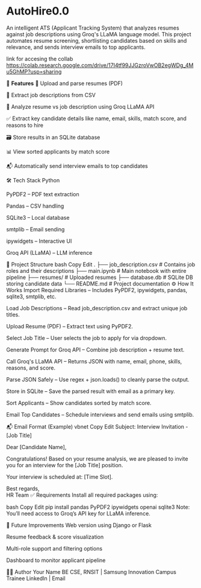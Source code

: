 # AutoHire0.0
An intelligent ATS (Applicant Tracking System) that analyzes resumes against job descriptions using Groq's LLaMA language model. This project automates resume screening, shortlisting candidates based on skills and relevance, and sends interview emails to top applicants.


link for accesing the collab
https://colab.research.google.com/drive/17I4tf99JJGzroVwOB2egWDg_4Mu5GhMP?usp=sharing

🚀 <b>Features</b>
📄 Upload and parse resumes (PDF)

🧾 Extract job descriptions from CSV

🤖 Analyze resume vs job description using Groq LLaMA API

✅ Extract key candidate details like name, email, skills, match score, and reasons to hire

🗃️ Store results in an SQLite database

📊 View sorted applicants by match score

📬 Automatically send interview emails to top candidates

🛠️ Tech Stack
Python

PyPDF2 – PDF text extraction

Pandas – CSV handling

SQLite3 – Local database

smtplib – Email sending

ipywidgets – Interactive UI

Groq API (LLaMA) – LLM inference

📂 Project Structure
bash
Copy
Edit
.
├── job_description.csv       # Contains job roles and their descriptions
├── main.ipynb                # Main notebook with entire pipeline
├── resumes/                  # Uploaded resumes
├── database.db               # SQLite DB storing candidate data
└── README.md                 # Project documentation
⚙️ How It Works
Import Required Libraries – Includes PyPDF2, ipywidgets, pandas, sqlite3, smtplib, etc.

Load Job Descriptions – Read job_description.csv and extract unique job titles.

Upload Resume (PDF) – Extract text using PyPDF2.

Select Job Title – User selects the job to apply for via dropdown.

Generate Prompt for Groq API – Combine job description + resume text.

Call Groq's LLaMA API – Returns JSON with name, email, phone, skills, reasons, and score.

Parse JSON Safely – Use regex + json.loads() to cleanly parse the output.

Store in SQLite – Save the parsed result with email as a primary key.

Sort Applicants – Show candidates sorted by match score.

Email Top Candidates – Schedule interviews and send emails using smtplib.

📬 Email Format (Example)
vbnet
Copy
Edit
Subject: Interview Invitation - [Job Title]

Dear [Candidate Name],

Congratulations! Based on your resume analysis, we are pleased to invite you for an interview for the [Job Title] position.

Your interview is scheduled at: [Time Slot].

Best regards,  
HR Team
✅ Requirements
Install all required packages using:

bash
Copy
Edit
pip install pandas PyPDF2 ipywidgets openai sqlite3
Note: You’ll need access to Groq’s API key for LLaMA inference.

📌 Future Improvements
Web version using Django or Flask

Resume feedback & score visualization

Multi-role support and filtering options

Dashboard to monitor applicant pipeline

👨‍💻 Author
Your Name
BE CSE, RNSIT | Samsung Innovation Campus Trainee
LinkedIn | Email
